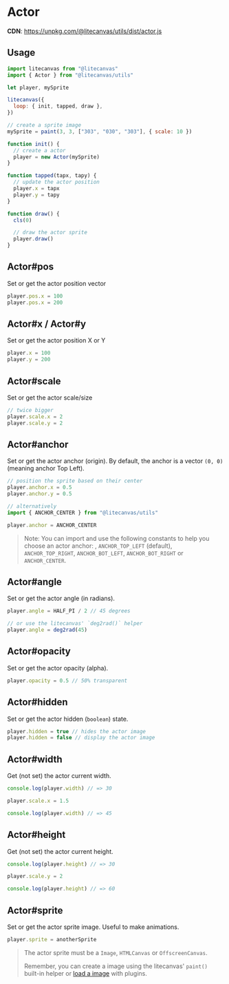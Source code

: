 # Actor

**CDN**: https://unpkg.com/@litecanvas/utils/dist/actor.js

## Usage

```js
import litecanvas from "@litecanvas"
import { Actor } from "@litecanvas/utils"

let player, mySprite

litecanvas({
  loop: { init, tapped, draw },
})

// create a sprite image
mySprite = paint(3, 3, ["303", "030", "303"], { scale: 10 })

function init() {
  // create a actor
  player = new Actor(mySprite)
}

function tapped(tapx, tapy) {
  // update the actor position
  player.x = tapx
  player.y = tapy
}

function draw() {
  cls(0)

  // draw the actor sprite
  player.draw()
}
```

## Actor#pos

Set or get the actor position vector

```js
player.pos.x = 100
player.pos.x = 200
```

## Actor#x / Actor#y

Set or get the actor position X or Y

```js
player.x = 100
player.y = 200
```

## Actor#scale

Set or get the actor scale/size

```js
// twice bigger
player.scale.x = 2
player.scale.y = 2
```

## Actor#anchor

Set or get the actor anchor (origin). By default, the anchor is a vector `(0, 0)` (meaning anchor Top Left).

```js
// position the sprite based on their center
player.anchor.x = 0.5
player.anchor.y = 0.5
```

```js
// alternatively
import { ANCHOR_CENTER } from "@litecanvas/utils"

player.anchor = ANCHOR_CENTER
```

> Note:
> You can import and use the following constants to help you choose an actor anchor: , `ANCHOR_TOP_LEFT` (default), `ANCHOR_TOP_RIGHT`, `ANCHOR_BOT_LEFT`, `ANCHOR_BOT_RIGHT` or `ANCHOR_CENTER`.

## Actor#angle

Set or get the actor angle (in radians).

```js
player.angle = HALF_PI / 2 // 45 degrees

// or use the litecanvas' `deg2rad()` helper
player.angle = deg2rad(45)
```

## Actor#opacity

Set or get the actor opacity (alpha).

```js
player.opacity = 0.5 // 50% transparent
```

## Actor#hidden

Set or get the actor hidden (`boolean`) state.

```js
player.hidden = true // hides the actor image
player.hidden = false // display the actor image
```

## Actor#width

Get (not set) the actor current width.

```js
console.log(player.width) // => 30

player.scale.x = 1.5

console.log(player.width) // => 45
```

## Actor#height

Get (not set) the actor current height.

```js
console.log(player.height) // => 30

player.scale.y = 2

console.log(player.height) // => 60
```

## Actor#sprite

Set or get the actor sprite image. Useful to make animations.

```js
player.sprite = anotherSprite
```

> The actor sprite must be a `Image`, `HTMLCanvas` or `OffscreenCanvas`.
>
> Remember, you can create a image using the litecanvas' `paint()` built-in helper or [load a image](https://github.com/litecanvas/plugin-asset-loader?tab=readme-ov-file#loading-images) with plugins.
